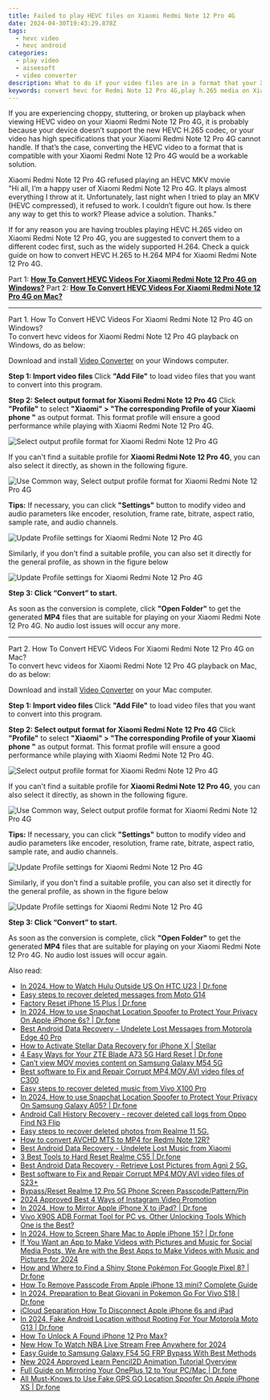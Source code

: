 ```yaml
---
title: Failed to play HEVC files on Xiaomi Redmi Note 12 Pro 4G
date: 2024-04-30T19:43:29.878Z
tags: 
  - hevc video
  - hevc android
categories: 
  - play video
  - aiseesoft
  - video converter
description: What to do if your video files are in a format that your Xiaomi Redmi Note 12 Pro 4G doesn’t support? Convert them first!!! Learn how to convert HEVC H.265 files for playing with Xiaomi Redmi Note 12 Pro 4G smoothly.
keywords: convert hevc for Redmi Note 12 Pro 4G,play h.265 media on Xiaomi Redmi Note 12 Pro 4G,convert x265 for Redmi Note 12 Pro 4G playing,encode h.265 for Redmi Note 12 Pro 4G,hevc to Xiaomi Redmi Note 12 Pro 4G converter for mac,play hevc video on Xiaomi ,tv Xiaomi hevc 265,4k video converter for android,video to hevc codec converter for android,h265 to h264 converter android,video to hevc converter for android,convert 4k video to 1080p android
---
```



<div class="atpl-content atpl-for-aiseesoft-video-converter play-hevc-video-on-android">

<div class="atpl-post-description-part-1">
<div class="tpl-content-sub-paragraph-normal">
  <p>
      If you are experiencing choppy, stuttering, or broken up playback when viewing HEVC video on your Xiaomi Redmi Note 12 Pro 4G, it is probably because your device doesn’t support the new HEVC H.265 codec, or your video has high specifications that your Xiaomi Redmi Note 12 Pro 4G cannot handle. If that’s the case, converting the HEVC video to a format that is compatible with your Xiaomi Redmi Note 12 Pro 4G would be a workable solution.
  </p>
</div>
</div>

<div class="atpl-post-device-model-description">

</div>



<div class="atpl-post-description-part-2">
<div class="tpl-content-sub-paragraph-title">
    Xiaomi Redmi Note 12 Pro 4G refused playing an HEVC MKV movie
</div>
<div class="tpl-content-sub-paragraph-question">
    "Hi all, I’m a happy user of Xiaomi Redmi Note 12 Pro 4G. It plays almost everything I throw at it. Unfortunately, last night when I tried to play an MKV (HEVC compressed), it refused to work. I couldn’t figure out how. Is there any way to get this to work? Please advice a solution. Thanks."
</div>
<div class="tpl-content-sub-paragraph-content">
  <p>
    If for any reason you are having troubles playing HEVC H.265 video on Xiaomi Redmi Note 12 Pro 4G, you are suggested to convert them to a different codec first, such as the widely supported H.264. Check a quick guide on how to convert HEVC H.265 to H.264 MP4 for Xiaomi Redmi Note 12 Pro 4G.
  </p>
</div>
</div>


Part 1: <strong><a href="#p1">How To Convert HEVC Videos For Xiaomi Redmi Note 12 Pro 4G on Windows?</a></strong>
Part 2: <strong><a href="#p2">How To Convert HEVC Videos For Xiaomi Redmi Note 12 Pro 4G on Mac?</a></strong>



<!-- Part 1 -->
<a id="p1" name="p1" ></a><hr>

<div class="atpl-step-part-style">Part 1. How To Convert HEVC Videos For Xiaomi Redmi Note 12 Pro 4G on Windows?</div>
To convert hevc videos for Xiaomi Redmi Note 12 Pro 4G playback on Windows, do as below:

Download and install <a class="atpl-step-content-a-style" href="https://tools.techidaily.com/aiseesoft-total-video-converter/" >Video Converter</a> on your Windows computer.

<strong>Step 1: Import video files </strong>
Click <b>"Add File"</b> to load video files that you want to convert into this program.

<strong>Step 2: Select output format for Xiaomi Redmi Note 12 Pro 4G</strong>
Click <b>"Profile"</b> to select <b>"Xiaomi" > "The corresponding Profile of your Xiaomi phone "</b> as output format. This format profile will ensure a good performance while playing with Xiaomi Redmi Note 12 Pro 4G.

<img src="https://tools.techidaily.com/images/apps/aiseesoft/video-converter/devices/xiaomi/fv.mp4/win/profile.png" class="atpl-imgstyle" alt="Select output profile format for Xiaomi Redmi Note 12 Pro 4G" />

If you can't find a suitable profile for **Xiaomi Redmi Note 12 Pro 4G**, you can also select it directly, as shown in the following figure.

<img src="https://tools.techidaily.com/images/apps/aiseesoft/video-converter/devices/common_android/fv.mp4/win/profile.png" class="atpl-imgstyle" alt="Use Common way, Select output profile format for Xiaomi Redmi Note 12 Pro 4G" />

<strong>Tips:</strong>
If necessary, you can click <b>"Settings"</b> button to modify video and audio parameters like encoder, resolution, frame rate, bitrate, aspect ratio, sample rate, and audio channels. 

<img src="https://tools.techidaily.com/images/apps/aiseesoft/video-converter/devices/xiaomi/fv.mp4/win/settings.png" class="atpl-imgstyle"  alt="Update Profile settings for Xiaomi Redmi Note 12 Pro 4G" />

Similarly, if you don't find a suitable profile, you can also set it directly for the general profile, as shown in the figure below

<img src="https://tools.techidaily.com/images/apps/aiseesoft/video-converter/devices/common_android/fv.mp4/win/settings.png" class="atpl-imgstyle"  alt="Update Profile settings for Xiaomi Redmi Note 12 Pro 4G" />

<strong>Step 3: Click “Convert” to start.</strong>

As soon as the conversion is complete, click <b>"Open Folder"</b> to get the generated <b>MP4</b> files that are suitable for playing on your Xiaomi Redmi Note 12 Pro 4G. No audio lost issues will occur any more.

<!-- Part 2 -->
<a id="p2" name="p2"></a><hr>

<div class="atpl-step-part-style">Part 2. How To Convert HEVC Videos For Xiaomi Redmi Note 12 Pro 4G on Mac?</div>
To convert hevc videos for Xiaomi Redmi Note 12 Pro 4G playback on Mac, do as below:

Download and install <a class="atpl-step-content-a-style" href="https://tools.techidaily.com/aiseesoft-total-video-converter/" >Video Converter</a> on your Mac computer.

<strong>Step 1: Import video files </strong>
Click <b>"Add File"</b> to load video files that you want to convert into this program.

<strong>Step 2: Select output format for Xiaomi Redmi Note 12 Pro 4G</strong>
Click <b>"Profile"</b> to select <b>"Xiaomi" > "The corresponding Profile of your Xiaomi phone "</b> as output format. This format profile will ensure a good performance while playing with Xiaomi Redmi Note 12 Pro 4G.

<img src="https://tools.techidaily.com/images/apps/aiseesoft/video-converter/devices/xiaomi/fv.mp4/mac/profile.png" class="atpl-imgstyle" alt="Select output profile format for Xiaomi Redmi Note 12 Pro 4G" />

If you can't find a suitable profile for **Xiaomi Redmi Note 12 Pro 4G**, you can also select it directly, as shown in the following figure.

<img src="https://tools.techidaily.com/images/apps/aiseesoft/video-converter/devices/common_android/fv.mp4/mac/profile.png" class="atpl-imgstyle" alt="Use Common way, Select output profile format for Xiaomi Redmi Note 12 Pro 4G" />

<strong>Tips:</strong>
If necessary, you can click <b>"Settings"</b> button to modify video and audio parameters like encoder, resolution, frame rate, bitrate, aspect ratio, sample rate, and audio channels. 

<img src="https://tools.techidaily.com/images/apps/aiseesoft/video-converter/devices/xiaomi/fv.mp4/mac/settings.png" class="atpl-imgstyle"  alt="Update Profile settings for Xiaomi Redmi Note 12 Pro 4G" />

Similarly, if you don't find a suitable profile, you can also set it directly for the general profile, as shown in the figure below

<img src="https://tools.techidaily.com/images/apps/aiseesoft/video-converter/devices/common_android/fv.mp4/win/settings.png" class="atpl-imgstyle"  alt="Update Profile settings for Xiaomi Redmi Note 12 Pro 4G" />

<strong>Step 3: Click “Convert” to start.</strong>

As soon as the conversion is complete, click <b>"Open Folder"</b> to get the generated <b>MP4</b> files that are suitable for playing on your Xiaomi Redmi Note 12 Pro 4G. No audio lost issues will occur again.


<ins class="adsbygoogle"
     style="display:block"
     data-ad-client="ca-pub-7571918770474297"
     data-ad-slot="8358498916"
     data-ad-format="auto"
     data-full-width-responsive="true"></ins>


</div>
<ins class="adsbygoogle"
    style="display:block"
    data-ad-format="autorelaxed"
    data-ad-client="ca-pub-7571918770474297"
    data-ad-slot="1223367746"></ins>

<span class="atpl-alsoreadstyle">Also read:</span>
<div><ul>
<li><a href="https://phone-solutions.techidaily.com/in-2024-how-to-watch-hulu-outside-us-on-htc-u23-drfone-by-drfone-virtual-android/"><u>In 2024, How to Watch Hulu Outside US On HTC U23 | Dr.fone</u></a></li>
<li><a href="https://phone-solutions.techidaily.com/easy-steps-to-recover-deleted-messages-from-moto-g14-by-fonelab-android-recover-messages/"><u>Easy steps to recover deleted messages from Moto G14</u></a></li>
<li><a href="https://phone-solutions.techidaily.com/factory-reset-iphone-15-plus-drfone-by-drfone-ios-system-repair-ios-system-repair/"><u>Factory Reset iPhone 15 Plus | Dr.fone</u></a></li>
<li><a href="https://phone-solutions.techidaily.com/in-2024-how-to-use-snapchat-location-spoofer-to-protect-your-privacy-on-apple-iphone-6s-drfone-by-drfone-virtual-ios/"><u>In 2024, How to use Snapchat Location Spoofer to Protect Your Privacy On Apple iPhone 6s? | Dr.fone</u></a></li>
<li><a href="https://phone-solutions.techidaily.com/best-android-data-recovery-undelete-lost-messages-from-motorola-edge-40-pro-by-fonelab-android-recover-messages/"><u>Best Android Data Recovery - Undelete Lost Messages from Motorola Edge 40 Pro</u></a></li>
<li><a href="https://phone-solutions.techidaily.com/how-to-activate-stellar-data-recovery-for-iphone-x-stellar-by-stellar-data-recovery-ios-iphone-data-recovery/"><u>How to Activate Stellar Data Recovery for iPhone X | Stellar</u></a></li>
<li><a href="https://phone-solutions.techidaily.com/4-easy-ways-for-your-zte-blade-a73-5g-hard-reset-drfone-by-drfone-reset-android-reset-android/"><u>4 Easy Ways for Your ZTE Blade A73 5G Hard Reset | Dr.fone</u></a></li>
<li><a href="https://phone-solutions.techidaily.com/can-t-view-mov-movies-content-on-samsung-galaxy-m54-5g-by-aiseesoft-video-converter-play-mov-on-android/"><u>Can’t view MOV movies content on Samsung Galaxy M54 5G</u></a></li>
<li><a href="https://phone-solutions.techidaily.com/best-software-to-fix-and-repair-corrupt-mp4-mov-avi-video-files-of-c300-by-stellar-video-repair-mobile-video-repair/"><u>Best software to Fix and Repair Corrupt MP4,MOV,AVI video files of C300</u></a></li>
<li><a href="https://phone-solutions.techidaily.com/easy-steps-to-recover-deleted-music-from-vivo-x100-pro-by-fonelab-android-recover-music/"><u>Easy steps to recover deleted music from Vivo X100 Pro</u></a></li>
<li><a href="https://phone-solutions.techidaily.com/in-2024-how-to-use-snapchat-location-spoofer-to-protect-your-privacy-on-samsung-galaxy-a05-drfone-by-drfone-virtual-android/"><u>In 2024, How to use Snapchat Location Spoofer to Protect Your Privacy On Samsung Galaxy A05? | Dr.fone</u></a></li>
<li><a href="https://phone-solutions.techidaily.com/android-call-history-recovery-recover-deleted-call-logs-from-oppo-find-n3-flip-by-fonelab-android-recover-call-logs/"><u>Android Call History Recovery - recover deleted call logs from Oppo Find N3 Flip</u></a></li>
<li><a href="https://phone-solutions.techidaily.com/easy-steps-to-recover-deleted-photos-from-realme-11-5g-by-fonelab-android-recover-photos/"><u>Easy steps to recover deleted photos from Realme 11 5G.</u></a></li>
<li><a href="https://phone-solutions.techidaily.com/how-to-convert-avchd-mts-to-mp4-for-redmi-note-12r-by-aiseesoft-video-converter-play-mts-on-android/"><u>How to convert AVCHD MTS to MP4 for Redmi Note 12R?</u></a></li>
<li><a href="https://phone-solutions.techidaily.com/best-android-data-recovery-undelete-lost-music-from-xiaomi-by-fonelab-android-recover-music/"><u>Best Android Data Recovery - Undelete Lost Music from Xiaomi</u></a></li>
<li><a href="https://phone-solutions.techidaily.com/3-best-tools-to-hard-reset-realme-c55-drfone-by-drfone-reset-android-reset-android/"><u>3 Best Tools to Hard Reset Realme C55 | Dr.fone</u></a></li>
<li><a href="https://phone-solutions.techidaily.com/best-android-data-recovery-retrieve-lost-pictures-from-agni-2-5g-by-fonelab-android-recover-pictures/"><u>Best Android Data Recovery - Retrieve Lost Pictures from Agni 2 5G.</u></a></li>
<li><a href="https://phone-solutions.techidaily.com/best-software-to-fix-and-repair-corrupt-mp4-mov-avi-video-files-of-s23plus-by-stellar-video-repair-mobile-video-repair/"><u>Best software to Fix and Repair Corrupt MP4,MOV,AVI video files of S23+</u></a></li>
<li><a href="https://phone-solutions.techidaily.com/bypass-reset-realme-12-pro-5g-phone-screen-passcode-pattern-pin-by-drfone-android-unlock-android-unlock/"><u>Bypass/Reset Realme 12 Pro 5G Phone Screen Passcode/Pattern/Pin</u></a></li>
<li><a href="https://ai-voice-clone.techidaily.com/2024-approved-best-4-ways-of-instagram-video-promotion/"><u>2024 Approved Best 4 Ways of Instagram Video Promotion</u></a></li>
<li><a href="https://screen-mirror.techidaily.com/in-2024-how-to-mirror-apple-iphone-x-to-ipad-drfone-by-drfone-ios/"><u>In 2024, How to Mirror Apple iPhone X to iPad? | Dr.fone</u></a></li>
<li><a href="https://bypass-frp.techidaily.com/vivo-x90s-adb-format-tool-for-pc-vs-other-unlocking-tools-which-one-is-the-best-by-drfone-android/"><u>Vivo X90S ADB Format Tool for PC vs. Other Unlocking Tools Which One is the Best?</u></a></li>
<li><a href="https://screen-mirror.techidaily.com/in-2024-how-to-screen-share-mac-to-apple-iphone-15-drfone-by-drfone-ios/"><u>In 2024, How to Screen Share Mac to Apple iPhone 15? | Dr.fone</u></a></li>
<li><a href="https://ai-video-editing.techidaily.com/if-you-want-an-app-to-make-videos-with-pictures-and-music-for-social-media-posts-we-are-with-the-best-apps-to-make-videos-with-music-and-pictures-for-2024.m/"><u>If You Want an App to Make Videos with Pictures and Music for Social Media Posts, We Are with the Best Apps to Make Videos with Music and Pictures for 2024</u></a></li>
<li><a href="https://pokemon-go-android.techidaily.com/how-and-where-to-find-a-shiny-stone-pokemon-for-google-pixel-8-drfone-by-drfone-virtual-android/"><u>How and Where to Find a Shiny Stone Pokémon For Google Pixel 8? | Dr.fone</u></a></li>
<li><a href="https://ios-unlock.techidaily.com/how-to-remove-passcode-from-apple-iphone-13-mini-complete-guide-by-drfone-ios/"><u>How To Remove Passcode From Apple iPhone 13 mini? Complete Guide</u></a></li>
<li><a href="https://change-location.techidaily.com/in-2024-preparation-to-beat-giovani-in-pokemon-go-for-vivo-s18-drfone-by-drfone-virtual-android/"><u>In 2024, Preparation to Beat Giovani in Pokemon Go For Vivo S18 | Dr.fone</u></a></li>
<li><a href="https://apple-account.techidaily.com/icloud-separation-how-to-disconnect-apple-iphone-6s-and-ipad-by-drfone-ios/"><u>iCloud Separation How To Disconnect Apple iPhone 6s and iPad</u></a></li>
<li><a href="https://android-location.techidaily.com/in-2024-fake-android-location-without-rooting-for-your-motorola-moto-g13-drfone-by-drfone-virtual/"><u>In 2024, Fake Android Location without Rooting For Your Motorola Moto G13 | Dr.fone</u></a></li>
<li><a href="https://ios-unlock.techidaily.com/how-to-unlock-a-found-iphone-12-pro-max-by-drfone-ios/"><u>How To Unlock A Found iPhone 12 Pro Max?</u></a></li>
<li><a href="https://ai-live-streaming.techidaily.com/new-how-to-watch-nba-live-stream-free-anywhere-for-2024/"><u>New How To Watch NBA Live Stream Free Anywhere for 2024</u></a></li>
<li><a href="https://android-frp.techidaily.com/easy-guide-to-samsung-galaxy-f54-5g-frp-bypass-with-best-methods-by-drfone-android/"><u>Easy Guide to Samsung Galaxy F54 5G FRP Bypass With Best Methods</u></a></li>
<li><a href="https://animation-videos.techidaily.com/new-2024-approved-learn-pencil2d-animation-tutorial-overview/"><u>New 2024 Approved Learn Pencil2D Animation Tutorial Overview</u></a></li>
<li><a href="https://screen-mirror.techidaily.com/full-guide-on-mirroring-your-oneplus-12-to-your-pcmac-drfone-by-drfone-android/"><u>Full Guide on Mirroring Your OnePlus 12 to Your PC/Mac | Dr.fone</u></a></li>
<li><a href="https://location-fake.techidaily.com/all-must-knows-to-use-fake-gps-go-location-spoofer-on-apple-iphone-xs-drfone-by-drfone-virtual-ios/"><u>All Must-Knows to Use Fake GPS GO Location Spoofer On Apple iPhone XS | Dr.fone</u></a></li>
</ul></div>

